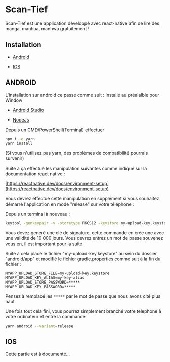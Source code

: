 # Scan-Tief

Scan-Tief est une application développé avec react-native afin de lire des manga, manhua, manhwa gratuitement !

## Installation

- [Android](https://github.com/garder500/scan-tief#android)

- [IOS](https://github.com/garder500/scan-tief#ios)

## ANDROID

L'installation sur android ce passe comme suit :
Installé au préalalble pour Window
- [Android Studio](https://redirector.gvt1.com/edgedl/android/studio/install/2021.1.1.21/android-studio-2021.1.1.21-windows.exe) 

- [NodeJs](https://nodejs.org/dist/v16.13.2/node-v16.13.2-x64.msi)

Depuis un CMD/PowerShell(Terminal) effectuer
```sh
npm i -g yarn
yarn install
```
(Si vous n'utilisez pas yarn, des problèmes de compatibilité pourrais survenir)

Suite à ça effectué les manipulation suivantes comme indiqué sur la documentation react native :

[https://reactnative.dev/docs/environment-setup](https://reactnative.dev/docs/environment-setup)

Vous devrez effectué cette manipulation en supplément si vous souhaitez démarré l'application en mode "release" sur votre téléphone : 

Depuis un terminal à nouveau :

```sh
keytool -genkeypair -v -storetype PKCS12 -keystore my-upload-key.keystore -alias my-key-alias -keyalg RSA -keysize 2048 -validity 10000
```
Vous devez generé une clé de signature, cette commande en crée une avec une validité de 10 000 jours.
Vous devrez entrez un mot de passe souvenez vous en, il est important pour la suite

Suite à cela placé le fichier "my-upload-key.keystore" au sein du dossier "android/app" et modifié le fichier gradle.properties comme suit à la fin du fichier :
```properties
MYAPP_UPLOAD_STORE_FILE=my-upload-key.keystore
MYAPP_UPLOAD_KEY_ALIAS=my-key-alias
MYAPP_UPLOAD_STORE_PASSWORD=*****
MYAPP_UPLOAD_KEY_PASSWORD=*****
```

Pensez à remplacé les `*****` par le mot de passe que nous avons cité plus haut


Une fois tout cela fini, vous pourrez simplement branché votre telephone à votre ordinateur et entré la commande 

```bash
yarn android --variant=release
```

## IOS

Cette partie est à documenté...